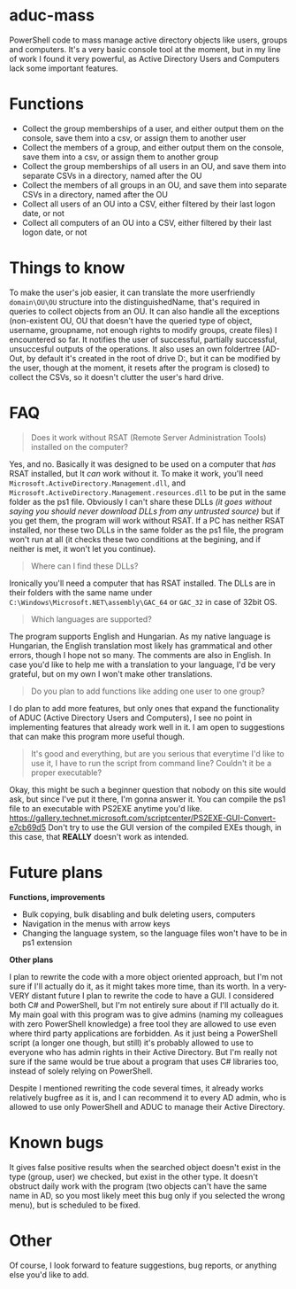 # aduc-mass
PowerShell code to mass manage active directory objects like users, groups and computers.
It's a very basic console tool at the moment, but in my line of work I found it very powerful, as Active Directory Users and Computers lack some important features.

# Functions
* Collect the group memberships of a user, and either output them on the console, save them into a csv, or assign them to another user
* Collect the members of a group, and either output them on the console, save them into a csv, or assign them to another group
* Collect the group memberships of all users in an OU, and save them into separate CSVs in a directory, named after the OU
* Collect the members of all groups in an OU, and save them into separate CSVs in a directory, named after the OU
* Collect all users of an OU into a CSV, either filtered by their last logon date, or not
* Collect all computers of an OU into a CSV, either filtered by their last logon date, or not

# Things to know
To make the user's job easier, it can translate the more userfriendly `domain\OU\OU` structure into the distinguishedName, that's required in queries to collect objects from an OU. It can also handle all the exceptions (non-existent OU, OU that doesn't have the queried type of object, username, groupname, not enough rights to modify groups, create files) I encountered so far. It notifies the user of successful, partially successful, unsuccesful outputs of the operations. It also uses an own foldertree (AD-Out, by default it's created in the root of drive D:, but it can be modified by the user, though at the moment, it resets after the program is closed) to collect the CSVs, so it doesn't clutter the user's hard drive.

# FAQ
> Does it work without RSAT (Remote Server Administration Tools) installed on the computer?

Yes, and no. Basically it was designed to be used on a computer that *has* RSAT installed, but It *can* work without it. To make it work, you'll need `Microsoft.ActiveDirectory.Management.dll`, and `Microsoft.ActiveDirectory.Management.resources.dll` to be put in the same folder as the ps1 file. Obviously I can't share these DLLs *(it goes without saying you should never download DLLs from any untrusted source)* but if you get them, the program will work without RSAT. If a PC has neither RSAT installed, nor these two DLLs in the same folder as the ps1 file, the program won't run at all (it checks these two conditions at the begining, and if neither is met, it won't let you continue).

> Where can I find these DLLs?

Ironically you'll need a computer that has RSAT installed. The DLLs are in their folders with the same name under `C:\Windows\Microsoft.NET\assembly\GAC_64` or `GAC_32` in case of 32bit OS.

> Which languages are supported?

The program supports English and Hungarian. As my native language is Hungarian, the English translation most likely has grammatical and other errors, though I hope not so many. The comments are also in English. In case you'd like to help me with a translation to your language, I'd be very grateful, but on my own I won't make other translations.

> Do you plan to add functions like adding one user to one group?

I do plan to add more features, but only ones that expand the functionality of ADUC (Active Directory Users and Computers), I see no point in implementing features that already work well in it. I am open to suggestions that can make this program more useful though.

> It's good and everything, but are you serious that everytime I'd like to use it, I have to run the script from command line? Couldn't it be a proper executable?

Okay, this might be such a beginner question that nobody on this site would ask, but since I've put it there, I'm gonna answer it. You can compile the ps1 file to an executable with PS2EXE anytime you'd like. https://gallery.technet.microsoft.com/scriptcenter/PS2EXE-GUI-Convert-e7cb69d5 Don't try to use the GUI version of the compiled EXEs though, in this case, that **REALLY** doesn't work as intended.

# Future plans
**Functions, improvements**

* Bulk copying, bulk disabling and bulk deleting users, computers
* Navigation in the menus with arrow keys
* Changing the language system, so the language files won't have to be in ps1 extension

**Other plans**

I plan to rewrite the code with a more object oriented approach, but I'm not sure if I'll actually do it, as it might takes more time, than its worth.
In a very-VERY distant future I plan to rewrite the code to have a GUI. I considered both C# and PowerShell, but I'm not entirely sure about if I'll actually do it. My main goal with this program was to give admins (naming my colleagues with zero PowerShell knowledge) a free tool they are allowed to use even where third party applications are forbidden. As it just being a PowerShell script (a longer one though, but still) it's probably allowed to use to everyone who has admin rights in their Active Directory. But I'm really not sure if the same would be true about a program that uses C# libraries too, instead of solely relying on PowerShell.

Despite I mentioned rewriting the code several times, it already works relatively bugfree as it is, and I can recommend it to every AD admin, who is allowed to use only PowerShell and ADUC to manage their Active Directory.

# Known bugs
It gives false positive results when the searched object doesn't exist in the type (group, user) we checked, but exist in the other type. It doesn't obstruct daily work with the program (two objects can't have the same name in AD, so you most likely meet this bug only if you selected the wrong menu), but is scheduled to be fixed.

# Other
Of course, I look forward to feature suggestions, bug reports, or anything else you'd like to add.
